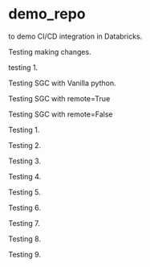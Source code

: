 # demo_repo
to demo CI/CD integration in Databricks.

Testing making changes.

testing 1.

Testing SGC with Vanilla python. 

Testing SGC with remote=True

Testing SGC with remote=False


Testing 1.

Testing 2. 

Testing 3. 


Testing 4. 


Testing 5. 


Testing 6. 


Testing 7.


Testing 8. 

Testing 9. 
